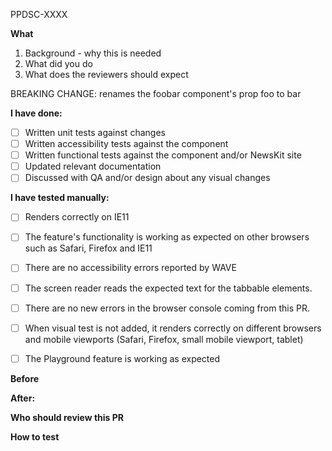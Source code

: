 PPDSC-XXXX

**What**

1. Background - why this is needed
2. What did you do
3. What does the reviewers should expect

<!---
This section will be used to indicate if we should move to a major version in the next release, remove if not revelant.
DO CONSIDER any of the following are breaking changes to a consumer, this is by no mean an exhaustive list.
-removing or renaming props
-removing or renaming tokens
-removing or renaming components
-removing or renaming exported functions
-in some cases, major bumps to peer dependencies
--->
BREAKING CHANGE: renames the foobar component's prop foo to bar 

**I have done:**
 - [ ] Written unit tests against changes
 - [ ] Written accessibility tests against the component
 - [ ] Written functional tests against the component and/or NewsKit site
 - [ ] Updated relevant documentation
 - [ ] Discussed with QA and/or design about any visual changes

**I have tested manually:**
 - [ ] Renders correctly on IE11
 - [ ] The feature's functionality is working as expected on other browsers such as Safari, Firefox and IE11
 - [ ] There are no accessibility errors reported by WAVE
 - [ ] The screen reader reads the expected text for the tabbable elements.
 - [ ] There are no new errors in the browser console coming from this PR.
 - [ ] When visual test is not added, it renders correctly on different browsers and mobile viewports (Safari, Firefox, small mobile viewport, tablet)
 - [ ] The Playground feature is working as expected



<!---
Below sections are optional
--->

**Before**
<!--- Drag and Drop your screenshot's here --->

**After:**
<!--- Drag and Drop your screenshot's here --->

**Who should review this PR**
<!---
If you know someone is a domain expert for your PR,
someone who is deeply involved in the story,
ask them explicitly to review the PR.
--->

**How to test**
<!--
If it's not immediately obvious how to test this PR, give instructions.
It's mandatory to update README.MD or development documentation if existing test strategy had changed.
-->

<!--
More info about raising an good PR: https://nidigitalsolutions.jira.com/wiki/spaces/NPP/pages/1319370846/Pull+Request
-->

